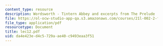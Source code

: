 ```yaml
---
content_type: resource
description: Wordsworth - Tintern Abbey and excerpts from The Prelude
file: https://ol-ocw-studio-app-qa.s3.amazonaws.com/courses/21l-002-2-foundations-of-western-culture-ii-renaissance-to-modernity-spring-2003/da4e423ed4c5729aae40c9493eaa3f51_lec12.pdf
file_type: application/pdf
resourcetype: Document
title: lec12.pdf
uid: da4e423e-d4c5-729a-ae40-c9493eaa3f51
---
```

